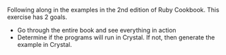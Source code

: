 Following along in the examples in the 2nd edition of Ruby Cookbook. This exercise has 2 goals.

* Go through the entire book and see everything in action
* Determine if the programs will run in Crystal. If not, then generate the example in Crystal.

